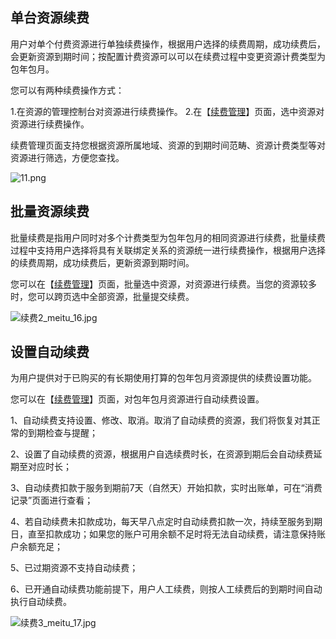 ## **单台资源续费**

用户对单个付费资源进行单独续费操作，根据用户选择的续费周期，成功续费后，会更新资源到期时间；按配置计费资源可以可以在续费过程中变更资源计费类型为包年包月。

您可以有两种续费操作方式：

1.在资源的管理控制台对资源进行续费操作。
2.在【[续费管理](https://renewal-console.jdcloud.com/renew)】页面，选中资源对资源进行续费操作。

续费管理页面支持您根据资源所属地域、资源的到期时间范畴、资源计费类型等对资源进行筛选，方便您查找。

![11.png](https://img1.jcloudcs.com/cms/b3efb758-44b7-4802-9c0d-cf7d93814f0e20180416221355.png "11.png")

## **批量资源续费**

批量续费是指用户同时对多个计费类型为包年包月的相同资源进行续费，批量续费过程中支持用户选择将具有关联绑定关系的资源统一进行续费操作，根据用户选择的续费周期，成功续费后，更新资源到期时间。

您可以在【[续费管理](https://renewal-console.jdcloud.com/renew)】页面，批量选中资源，对资源进行续费。当您的资源较多时，您可以跨页选中全部资源，批量提交续费。

![续费2_meitu_16.jpg](http://img1.jcloudcs.com/cms/d06bc287-1bf4-470c-a081-7cf2a8b7119a20170908164836.jpg "续费2_meitu_16.jpg")

## **设置自动续费**

为用户提供对于已购买的有长期使用打算的包年包月资源提供的续费设置功能。

您可以在【[续费管理](https://renewal-console.jdcloud.com/renew)】页面，对包年包月资源进行自动续费设置。

1、自动续费支持设置、修改、取消。取消了自动续费的资源，我们将恢复对其正常的到期检查与提醒；

2、设置了自动续费的资源，根据用户自选续费时长，在资源到期后会自动续费延期至对应时长；

3、自动续费扣款于服务到期前7天（自然天）开始扣款，实时出账单，可在“消费记录”页面进行查看；

4、若自动续费未扣款成功，每天早八点定时自动续费扣款一次，持续至服务到期日，直至扣款成功；如果您的账户可用余额不足时将无法自动续费，请注意保持账户余额充足；

5、已过期资源不支持自动续费；

6、已开通自动续费功能前提下，用户人工续费，则按人工续费后的到期时间自动执行自动续费。

![续费3_meitu_17.jpg](http://img1.jcloudcs.com/cms/a1efd77b-44aa-4bbe-98cc-c0fe33febd1420170908165106.jpg "续费3_meitu_17.jpg")